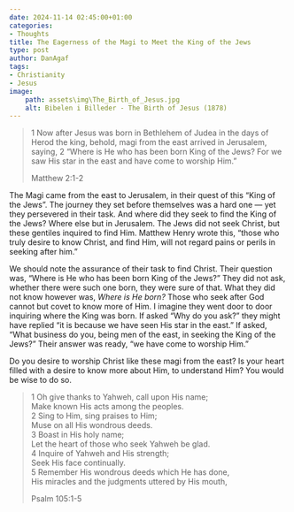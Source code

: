 ```yaml
---
date: 2024-11-14 02:45:00+01:00
categories:
- Thoughts
title: The Eagerness of the Magi to Meet the King of the Jews
type: post
author: DanAgaf
tags:
- Christianity
- Jesus
image:
    path: assets\img\The_Birth_of_Jesus.jpg
    alt: Bibelen i Billeder - The Birth of Jesus (1878)
---
```




> 1 Now after Jesus was born in Bethlehem of Judea in the days of Herod the king, behold, magi from the east arrived in Jerusalem, saying, 2 “Where is He who has been born King of the Jews? For we saw His star in the east and have come to worship Him.”
> 
> 
> 
> 
> Matthew 2:1-2




The Magi came from the east to Jerusalem, in their quest of this “King of the Jews”. The journey they set before themselves was a hard one — yet they persevered in their task. And where did they seek to find the King of the Jews? Where else but in Jerusalem. The Jews did not seek Christ, but these gentiles inquired to find Him. Matthew Henry wrote this, “those who truly desire to know Christ, and find Him, will not regard pains or perils in seeking after him.”




We should note the assurance of their task to find Christ. Their question was, “Where is He who has been born King of the Jews?” They did not ask, whether there were such one born, they were sure of that. What they did not know however was, *Where is He born?* Those who seek after God cannot but covet to know more of Him. I imagine they went door to door inquiring where the King was born. If asked “Why do you ask?” they might have replied “it is because we have seen His star in the east.” If asked, “What business do you, being men of the east, in seeking the King of the Jews?” Their answer was ready, “we have come to worship Him.”




Do you desire to worship Christ like these magi from the east? Is your heart filled with a desire to know more about Him, to understand Him? You would be wise to do so.






> 1 Oh give thanks to Yahweh, call upon His name;  
> Make known His acts among the peoples.  
> 2 Sing to Him, sing praises to Him;  
> Muse on all His wondrous deeds.  
> 3 Boast in His holy name;  
> Let the heart of those who seek Yahweh be glad.  
> 4 Inquire of Yahweh and His strength;  
> Seek His face continually.  
> 5 Remember His wondrous deeds which He has done,  
> His miracles and the judgments uttered by His mouth,
> 
> 
> 
> 
> Psalm 105:1-5






